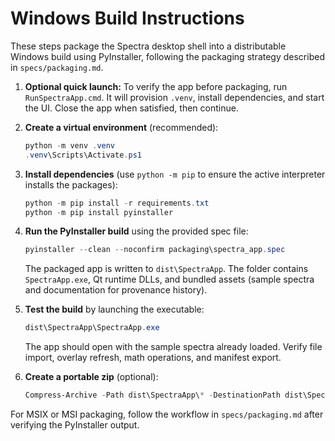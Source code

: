 # Windows Build Instructions

These steps package the Spectra desktop shell into a distributable Windows build using PyInstaller, following the packaging strategy described in `specs/packaging.md`.

1. **Optional quick launch:** To verify the app before packaging, run
   `RunSpectraApp.cmd`. It will provision `.venv`, install dependencies, and
   start the UI. Close the app when satisfied, then continue.

2. **Create a virtual environment** (recommended):
   ```powershell
   python -m venv .venv
   .venv\Scripts\Activate.ps1
   ```
3. **Install dependencies** (use `python -m pip` to ensure the active
   interpreter installs the packages):
   ```powershell
   python -m pip install -r requirements.txt
   python -m pip install pyinstaller
   ```
4. **Run the PyInstaller build** using the provided spec file:
   ```powershell
   pyinstaller --clean --noconfirm packaging\spectra_app.spec
   ```
   The packaged app is written to `dist\SpectraApp`.  The folder contains `SpectraApp.exe`, Qt runtime DLLs, and bundled assets (sample spectra and documentation for provenance history).
5. **Test the build** by launching the executable:
   ```powershell
   dist\SpectraApp\SpectraApp.exe
   ```
   The app should open with the sample spectra already loaded.  Verify file import, overlay refresh, math operations, and manifest export.
6. **Create a portable zip** (optional):
   ```powershell
   Compress-Archive -Path dist\SpectraApp\* -DestinationPath dist\SpectraApp_portable.zip
   ```

For MSIX or MSI packaging, follow the workflow in `specs/packaging.md` after verifying the PyInstaller output.
